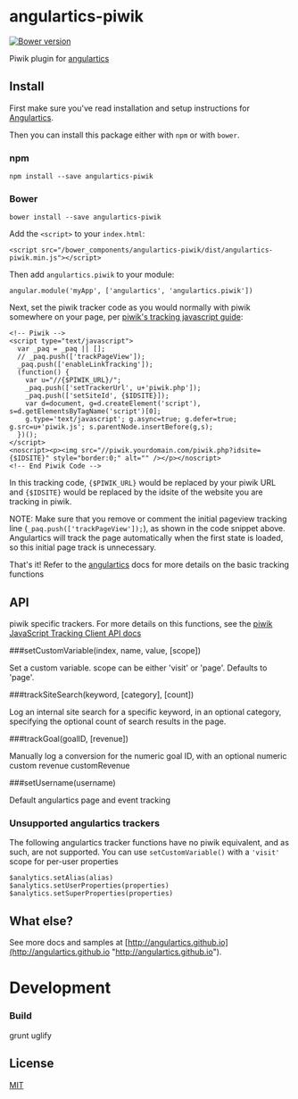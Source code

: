 # angulartics-piwik

[![Bower version](https://badge.fury.io/bo/angulartics-piwik.svg)](https://badge.fury.io/bo/angulartics-piwik)

Piwik plugin for [angulartics](http://angulartics.github.io)

## Install

First make sure you've read installation and setup instructions for [Angulartics](https://github.com/angulartics/angulartics#install).

Then you can install this package either with `npm` or with `bower`.

### npm

    npm install --save angulartics-piwik


### Bower

    bower install --save angulartics-piwik

Add the `<script>` to your `index.html`:

    <script src="/bower_components/angulartics-piwik/dist/angulartics-piwik.min.js"></script>


Then add `angulartics.piwik` to your module:

    angular.module('myApp', ['angulartics', 'angulartics.piwik'])

Next, set the piwik tracker code as you would normally with piwik somewhere on your page, per [piwik's tracking javascript guide](http://developer.piwik.org/guides/tracking-javascript-guide):

    <!-- Piwik -->
    <script type="text/javascript">
      var _paq = _paq || [];
      // _paq.push(['trackPageView']);
      _paq.push(['enableLinkTracking']);
      (function() {
        var u="//{$PIWIK_URL}/";
        _paq.push(['setTrackerUrl', u+'piwik.php']);
        _paq.push(['setSiteId', {$IDSITE}]);
        var d=document, g=d.createElement('script'), s=d.getElementsByTagName('script')[0];
        g.type='text/javascript'; g.async=true; g.defer=true; g.src=u+'piwik.js'; s.parentNode.insertBefore(g,s);
      })();
    </script>
    <noscript><p><img src="//piwik.yourdomain.com/piwik.php?idsite={$IDSITE}" style="border:0;" alt="" /></p></noscript>
    <!-- End Piwik Code -->

In this tracking code, `{$PIWIK_URL}` would be replaced by your piwik URL and `{$IDSITE}` would be replaced by the idsite of the website you are tracking in piwik.

NOTE: Make sure that you remove or comment the initial pageview tracking line (`_paq.push(['trackPageView']);`), as shown in the code snippet above. Angulartics will track the page automatically when the first state is loaded, so this initial page track is unnecessary.

That's it! Refer to the [angulartics](http://angulartics.github.io) docs for more details on the basic tracking functions

## API

piwik specific trackers. For more details on this functions, see the [piwik JavaScript Tracking Client API docs](http://developer.piwik.org/api-reference/tracking-javascript)

###setCustomVariable(index, name, value, [scope])

Set a custom variable. scope can be either 'visit' or 'page'. Defaults to 'page'.


###trackSiteSearch(keyword, [category], [count])

Log an internal site search for a specific keyword, in an optional category, specifying the optional count of search results in the page.


###trackGoal(goalID, [revenue])

Manually log a conversion for the numeric goal ID, with an optional numeric custom revenue customRevenue


###setUsername(username)

Default angulartics page and event tracking

### Unsupported angulartics trackers

The following angulartics tracker functions have no piwik equivalent, and as such, are not supported. You can use `setCustomVariable()` with a `'visit'` scope for per-user properties

    $analytics.setAlias(alias)
    $analytics.setUserProperties(properties)
    $analytics.setSuperProperties(properties)

## What else?

See more docs and samples at [http://angulartics.github.io](http://angulartics.github.io "http://angulartics.github.io").

# Development

### Build
grunt uglify

## License

[MIT](LICENSE)
